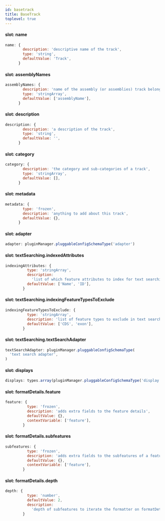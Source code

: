 ```yaml
---
id: basetrack
title: BaseTrack
toplevel: true
---
```


#### slot: name

```js
name: {
        description: 'descriptive name of the track',
        type: 'string',
        defaultValue: 'Track',
      }
```

#### slot: assemblyNames

```js
assemblyNames: {
        description: 'name of the assembly (or assemblies) track belongs to',
        type: 'stringArray',
        defaultValue: ['assemblyName'],
      }
```

#### slot: description

```js
description: {
        description: 'a description of the track',
        type: 'string',
        defaultValue: '',
      }
```

#### slot: category

```js
category: {
        description: 'the category and sub-categories of a track',
        type: 'stringArray',
        defaultValue: [],
      }
```

#### slot: metadata

```js
metadata: {
        type: 'frozen',
        description: 'anything to add about this track',
        defaultValue: {},
      }
```

#### slot: adapter

```js
adapter: pluginManager.pluggableConfigSchemaType('adapter')
```

#### slot: textSearching.indexedAttributes

```js
indexingAttributes: {
          type: 'stringArray',
          description:
            'list of which feature attributes to index for text searching',
          defaultValue: ['Name', 'ID'],
        }
```

#### slot: textSearching.indexingFeatureTypesToExclude

```js
indexingFeatureTypesToExclude: {
          type: 'stringArray',
          description: 'list of feature types to exclude in text search index',
          defaultValue: ['CDS', 'exon'],
        }
```

#### slot: textSearching.textSearchAdapter

```js
textSearchAdapter: pluginManager.pluggableConfigSchemaType(
  'text search adapter',
)
```

#### slot: displays

```js
displays: types.array(pluginManager.pluggableConfigSchemaType('display'))
```

#### slot: formatDetails.feature

```js
feature: {
          type: 'frozen',
          description: 'adds extra fields to the feature details',
          defaultValue: {},
          contextVariable: ['feature'],
        }
```

#### slot: formatDetails.subfeatures

```js
subfeatures: {
          type: 'frozen',
          description: 'adds extra fields to the subfeatures of a feature',
          defaultValue: {},
          contextVariable: ['feature'],
        }
```

#### slot: formatDetails.depth

```js
depth: {
          type: 'number',
          defaultValue: 2,
          description:
            'depth of subfeatures to iterate the formatter on formatDetails.subfeatures (e.g. you may not want to format the exon/cds subfeatures, so limited to 2',
        }
```
